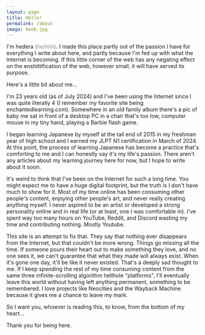 ```yaml
---
layout: page
title: Hello!
permalink: /about
image: keeb.jpg
---
```


I'm hedera <span style="color:rgb(136, 136, 136)">(he/him)</span>. I made this place partly out of the passion I have for everything I write about here, and partly because I'm fed up with what the Internet is becoming. If this little corner of the web has any negating effect on the enshittification of the web, however small, it will have served its purpose.

Here's a little bit about me...

I'm 23 years old (as of July 2024) and I've been using the Internet since I was quite literally 4 (I remember my favorite site being enchantedlearning.com). Somewhere in an old family album there's a pic of baby me sat in front of a desktop PC in a chair that's too low, computer mouse in my tiny hand, playing a Barbie flash game.

I began learning Japanese by myself at the tail end of 2015 in my freshman year of high school and I earned my JLPT N1 certification in March of 2024. At this point, the process of learning Japanese has become a practice that's comforting to me and I can honestly say it's my life's passion. There aren't any articles about my learning journey here for now, but I hope to write about it soon.

It's weird to think that I've been on the Internet for such a long time. You might expect me to have a huge digital footprint, but the truth is I don't have much to show for it. Most of my time online has been consuming other people's content, enjoying other people's art, and never really creating anything myself. I never aspired to be an artist or developed a strong personality online and in real life (or at least, one I was comfortable in). I've spent way too many hours on YouTube, Reddit, and Discord wasting my time and contributing nothing. Mostly Youtube.

This site is an attempt to fix that. They say that nothing ever disappears from the Internet, but that couldn't be more wrong. Things go missing all the time. If someone pours their heart out to make something they love, and no one sees it, we can't guarantee that what they made will always exist. When it's gone one day, it'll be like it never existed. That's a deeply sad thought to me. If I keep spending the rest of my time consuming content from the same three infinite-scrolling algorithm hellhole "platforms", I'll eventually leave this world without having left anything permanent, something to be remembered. I love projects like Neocities and the Wayback Machine because it gives me a chance to leave my mark.

So I want you, whoever is reading this, to know, from the bottom of my heart...

Thank you for being here.